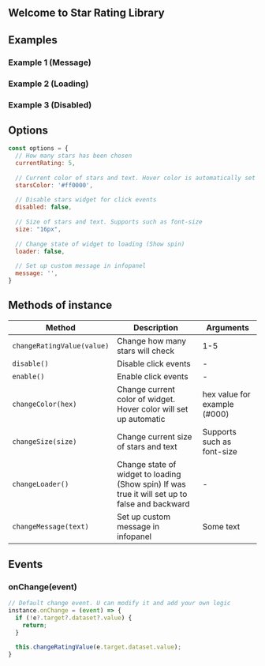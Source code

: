 ## Welcome to Star Rating Library

## Examples
<link href="https://cdn.jsdelivr.net/npm/@romua1d/star-rating-js@latest/build/index.min.css" rel="stylesheet" />
<script src="https://cdn.jsdelivr.net/npm/@romua1d/star-rating-js@latest/build/index.min.js"></script>

<script type="text/javascript">
setTimeout(function () {
const StarRating = window.StarRating.default;

new StarRating(document.getElementById('example1'), {
    message: '56 votes',
});
new StarRating(document.getElementById('loading'), {
    loader: true,
});
new StarRating(document.getElementById('disabled'), {
    disabled: true,
});
}, 500);
</script>

### Example 1 (Message)
<div id="example1"></div>

### Example 2 (Loading)
<div id="loading"></div>

### Example 3 (Disabled)
<div id="disabled"></div>


## Options

```javascript
const options = {
  // How many stars has been chosen
  currentRating: 5,
  
  // Current color of stars and text. Hover color is automatically set Ligher, for default value = #ff9999
  starsColor: '#ff0000',
  
  // Disable stars widget for click events
  disabled: false,
  
  // Size of stars and text. Supports such as font-size
  size: "16px",
  
  // Change state of widget to loading (Show spin)
  loader: false,
  
  // Set up custom message in infopanel
  message: '',
}
```

## Methods of instance

| Method | Description | Arguments |
| --- | --- | --- |
| `changeRatingValue(value)` | Change how many stars will check | 1-5 |
| `disable()` | Disable click events | - |
| `enable()` | Enable click events | - |
| `changeColor(hex)` | Change current color of widget. Hover color will set up automatic | hex value for example (#000) |
| `changeSize(size)` | Change current size of stars and text | Supports such as font-size |
| `changeLoader()` | Change state of widget to loading (Show spin) If was true it will set up to false and backward | - |
| `changeMessage(text)` |  Set up custom message in infopanel | Some text |

## Events
### onChange(event)
```javascript
// Default change event. U can modify it and add your own logic
instance.onChange = (event) => {
  if (!e?.target?.dataset?.value) {
    return;
  }

  this.changeRatingValue(e.target.dataset.value);
}

```
